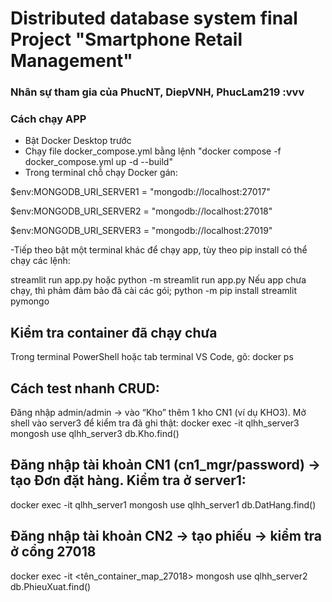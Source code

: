 # Distributed database system final Project "Smartphone Retail Management"

### Nhân sự tham gia của PhucNT, DiepVNH, PhucLam219 :vvv

### Cách chạy APP

- Bật Docker Desktop trước
- Chạy file docker_compose.yml bằng lệnh "docker compose -f docker_compose.yml up -d --build"
- Trong terminal chỗ chạy Docker gán:

$env:MONGODB_URI_SERVER1 = "mongodb://localhost:27017"

$env:MONGODB_URI_SERVER2 = "mongodb://localhost:27018"

$env:MONGODB_URI_SERVER3 = "mongodb://localhost:27019"

-Tiếp theo bật một terminal khác để chạy app, tùy theo pip install có thể chạy các lệnh:

 streamlit run app.py
hoặc
 python -m streamlit run app.py
Nếu app chưa chạy, thì phảm đảm bảo đã cài các gói;
 python -m pip install streamlit pymongo

## Kiểm tra container đã chạy chưa
Trong terminal PowerShell hoặc tab terminal VS Code, gõ:
 docker ps

## Cách test nhanh CRUD:
Đăng nhập admin/admin → vào “Kho” thêm 1 kho CN1 (ví dụ KHO3).
Mở shell vào server3 để kiểm tra đã ghi thật:
docker exec -it qlhh_server3 mongosh
use qlhh_server3
db.Kho.find()


## Đăng nhập tài khoản CN1 (cn1_mgr/password) → tạo Đơn đặt hàng. Kiểm tra ở server1:
docker exec -it qlhh_server1 mongosh
use qlhh_server1
db.DatHang.find()


## Đăng nhập tài khoản CN2 → tạo phiếu → kiểm tra ở cổng 27018 
docker exec -it <tên_container_map_27018> mongosh
use qlhh_server2
db.PhieuXuat.find()